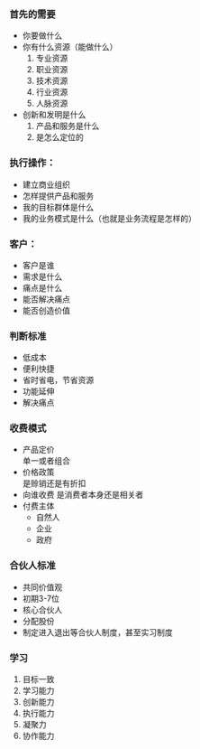 ### 首先的需要
- 你要做什么
- 你有什么资源（能做什么）
  1. 专业资源
  1. 职业资源
  1. 技术资源
  1. 行业资源
  1. 人脉资源
- 创新和发明是什么
  1. 产品和服务是什么
  2. 是怎么定位的
### 执行操作：
- 建立商业组织
- 怎样提供产品和服务
- 我的目标群体是什么
- 我的业务模式是什么（也就是业务流程是怎样的）
### 客户：
- 客户是谁
- 需求是什么
- 痛点是什么
- 能否解决痛点
- 能否创造价值
### 判断标准
- 低成本
- 便利快捷
- 省时省电，节省资源
- 功能延伸
- 解决痛点
### 收费模式
- 产品定价  
单一或者组合
- 价格政策  
是赊销还是有折扣
- 向谁收费
是消费者本身还是相关者
- 付费主体
    - 自然人
    - 企业
    - 政府
### 合伙人标准
- 共同价值观
- 初期3-7位
- 核心合伙人
- 分配股份
- 制定进入退出等合伙人制度，甚至实习制度
### 学习
1. 目标一致
1. 学习能力
1. 创新能力
1. 执行能力
1. 凝聚力
1. 协作能力